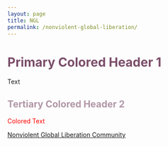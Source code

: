 ```yaml
---
layout: page
title: NGL
permalink: /nonviolent-global-liberation/
---
```

 
<h1 style="color: #7b4e6a;">Primary Colored Header 1</h1>
Text

<h2 style="color: #7b4e6a96;">Tertiary Colored Header 2</h2>
<span style="color: red;">Colored Text</span>

[Nonviolent Global Liberation Community](https://nglcommunity.org/)
